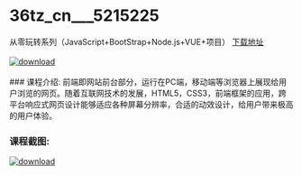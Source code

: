 # 36tz_cn___5215225
从零玩转系列（JavaScript+BootStrap+Node.js+VUE+项目）
[下载地址](http://www.36tz.cn/article/5215225 "下载地址")
<br/></br>[![download](http://36tz.cn/muke_img/2020_09_1-20-300x185.png "下载地址")](http://www.36tz.cn/article/5215225 "下载地址")
<br/></br>### 课程介绍:
前端即网站前台部分，运行在PC端，移动端等浏览器上展现给用户浏览的网页。随着互联网技术的发展，HTML5，CSS3，前端框架的应用，跨平台响应式网页设计能够适应各种屏幕分辨率，合适的动效设计，给用户带来极高的用户体验。

### 课程截图:
[![download](http://36tz.cn/muke_img/2020_09_2-19.png "下载地址")](http://www.36tz.cn/article/5215225 "下载地址")
